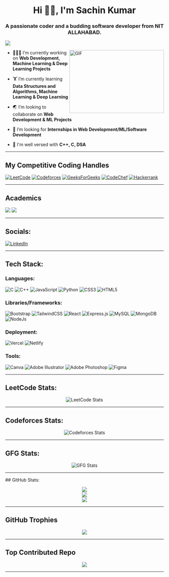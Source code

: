 
<h1 align="center">Hi 👋🏼, I'm Sachin Kumar</h1>
<h3 align="center">A passionate coder and a budding software developer from NIT ALLAHABAD.</h3>

![](https://komarev.com/ghpvc/?username=amit885876&color=red&style=flat-square) 

<img align="right" alt="GIF" src="https://github.com/abhisheknaiidu/abhisheknaiidu/blob/master/code.gif?raw=true" width="300" height="200" />

- 👨🏽‍💻 I’m currently working on **Web Development, Machine Learning & Deep Learning Projects**

- 🏋 I’m currently learning **Data Structures and Algorithms, Machine Learning & Deep Learning**

- 🌏 I’m looking to collaborate on **Web Development & ML Projects**

- 🤝 I’m looking for **Internships in Web Development/ML/Software Development**

- 💬 I'm well versed with **C++, C, DSA**

<hr>

## My Competitive Coding Handles

[![LeetCode](https://img.shields.io/badge/LeetCode-000000?style=for-the-badge&logo=LeetCode&logoColor=#d16c06)](https://leetcode.com/sachinkr24/)
[![Codeforces](https://img.shields.io/badge/Codeforces-445f9d?style=for-the-badge&logo=Codeforces&logoColor=white)](https://codeforces.com/profile/vsb_sachin)
[![GeeksForGeeks](https://img.shields.io/badge/GeeksforGeeks-gray?style=for-the-badge&logo=geeksforgeeks&logoColor=35914c)](https://www.geeksforgeeks.org/user/sachinkr24/)
[![CodeChef](https://img.shields.io/badge/CodeChef-%23964B00.svg?style=for-the-badge&logo=CodeChef&logoColor=white)](https://www.codechef.com/users/ros_24)
[![Hackerrank](https://img.shields.io/badge/-Hackerrank-2EC866?style=for-the-badge&logo=HackerRank&logoColor=white)](https://www.hackerrank.com/profile/ujjainsingh88)
<hr>

## Academics

<span><img src="https://img.shields.io/badge/NIT ALLAHABAD-BTECH_Electronics and Communication Engineering-red?style=for-the-badge"></span>
<span><img src="https://img.shields.io/badge/GPA-7.4/10-gold?style=for-the-badge"></span>
<hr>

## Socials:

[![LinkedIn](https://img.shields.io/badge/LinkedIn-0077B5?style=for-the-badge&logo=linkedin&logoColor=white)](https://linkedin.com/in/sachinkr24)

<hr>

## Tech Stack:

### Languages:
![C](https://img.shields.io/badge/c-%2300599C.svg?style=for-the-badge&logo=c&logoColor=white) ![C++](https://img.shields.io/badge/c++-%2300599C.svg?style=for-the-badge&logo=c%2B%2B&logoColor=white) ![JavaScript](https://img.shields.io/badge/javascript-%23323330.svg?style=for-the-badge&logo=javascript&logoColor=%23F7DF1E)  ![Python](https://img.shields.io/badge/python-3670A0?style=for-the-badge&logo=python&logoColor=ffdd54) ![CSS3](https://img.shields.io/badge/css3-%231572B6.svg?style=for-the-badge&logo=css3&logoColor=white) ![HTML5](https://img.shields.io/badge/html5-%23E34F26.svg?style=for-the-badge&logo=html5&logoColor=white)

### Libraries/Frameworks:

![Bootstrap](https://img.shields.io/badge/bootstrap-%23563D7C.svg?style=for-the-badge&logo=bootstrap&logoColor=white) ![TailwindCSS](https://img.shields.io/badge/tailwindcss-%2338B2AC.svg?style=for-the-badge&logo=tailwind-css&logoColor=white) ![React](https://img.shields.io/badge/react-%2320232a.svg?style=for-the-badge&logo=react&logoColor=%2361DAFB) 
![Express.js](https://img.shields.io/badge/Expressjs-black?style=for-the-badge&logo=three.js&logoColor=white) ![MySQL](https://img.shields.io/badge/mysql-%2300f.svg?style=for-the-badge&logo=mysql&logoColor=white) ![MongoDB](https://img.shields.io/badge/MongoDB-%234ea94b.svg?style=for-the-badge&logo=mongodb&logoColor=white)
![NodeJs](https://img.shields.io/badge/nodejs-%2320232a.svg?style=for-the-badge&logo=node&logoColor=%2361DAFB) 

### Deployment:
![Vercel](https://img.shields.io/badge/vercel-%23000000.svg?style=for-the-badge&logo=vercel&logoColor=white) ![Netlify](https://img.shields.io/badge/netlify-%23000000.svg?style=for-the-badge&logo=netlify&logoColor=white) 

### Tools:
![Canva](https://img.shields.io/badge/Canva-%2300C4CC.svg?style=for-the-badge&logo=Canva&logoColor=white) 
![Adobe Illustrator](https://img.shields.io/badge/adobe_illustrator-%2300C4CC.svg?style=for-the-badge&logo=adobe_illustrator&logoColor=white) 
![Adobe Photoshop](https://img.shields.io/badge/adobe_photoshop-%2300C4CC.svg?style=for-the-badge&logo=adobe_photoshop&logoColor=white) 
![Figma](https://img.shields.io/badge/Figma-%2300C4CC.svg?style=for-the-badge&logo=Figma&logoColor=white) 

<hr>

## LeetCode Stats:

<div align="center">
 
![LeetCode Stats](https://leetcode.card.workers.dev/sachinkr24?theme=auto&font=baloo&extension=null)
 
</div>

<hr>

## Codeforces Stats:

<div align="center">
 
![Codeforces Stats](https://codeforces-readme-stats.vercel.app/api/card?username=vsb_sachin)
 
</div>
<hr>


## GFG Stats:

<div align="center">
 
![GFG Stats](https://geeksforgeeks.org/user/sachinkr24/?theme=auto&font=baloo&extension=null)
 
</div>

<hr>
## GitHub Stats:
<div align="center">

![](https://github-readme-stats.vercel.app/api?username=sachinkr24&theme=tokyonight&hide_border=false&include_all_commits=true&count_private=false)<br/>
![](https://github-readme-streak-stats.herokuapp.com/?user=sachinkr24&theme=tokyonight&hide_border=false)<br/>
![](https://github-readme-stats.vercel.app/api/top-langs/?username=sachinkr24&theme=tokyonight&hide_border=false&include_all_commits=true&count_private=false&layout=compact)
 
</div>
<hr>

## GitHub Trophies
<div align="center">

![](https://github-profile-trophy.vercel.app/?username=sachinkr24&theme=monokai&no-frame=false&no-bg=true&margin-w=4)

</div>
<hr>

## Top Contributed Repo
<div align="center">

![](https://github-contributor-stats.vercel.app/api?username=sachinkr24&limit=5&theme=tokyonight&combine_all_yearly_contributions=true)

</div>

<div align="center">
 
 </div>
 
<hr>
